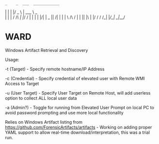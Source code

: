 
    _    _  ___  ____________ 
   | |  | |/ _ \ | ___ \  _  \
   | |  | / /_\ \| |_/ / | | |
   | |/\| |  _  ||    /| | | |
   \  /\  / | | || |\ \| |/ / 
    \/  \/\_| |_/\_| \_|___/  
# WARD
Windows Artifact Retrieval and Discovery

Usage:

  -t (Target) - Specify remote hostname/IP Address
  
  -c (Credential) - Specify credential of elevated user with Remote WMI Access to Target
  
  -u (User Target) - Specify User Target on Remote Host, will add userless option to collect ALL local user data
  
  -a (Admin?) - Toggle for running from Elevated User Prompt on local PC to avoid password prompting and use more local functionality
  
  
Relies on Windows Artifact listing from https://github.com/ForensicArtifacts/artifacts - Working on adding proper YAML support to allow real-time download/interpretation, this was a trial run.
